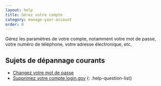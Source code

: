 ```yaml
---
layout: help
title: Gérez votre compte
category: manage-your-account
order: 0
---
```


Gérez les paramètres de votre compte, notamment votre mot de passe, votre numéro de téléphone, votre adresse électronique, etc.

## Sujets de dépannage courants

- [Changez votre mot de passe](site.baseurl/help/manage-your-account/change-your-password/)
- [Supprimez votre compte login.gov](site.baseurl/help/manage-your-account/delete-your-account/)
{: .help-question-list}
